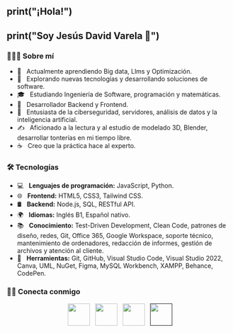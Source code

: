 <h2> print("¡Hola!") </h2>
<h2>print("Soy Jesús David Varela 👾")</h2>

<h3> 👨🏻‍💻 Sobre mí </h3>

- 🔭 &nbsp; Actualmente aprendiendo Big data, Llms y Optimización.
- 🤔 &nbsp; Explorando nuevas tecnologías y desarrollando soluciones de software.
- 🎓 &nbsp; Estudiando Ingeniería de Software, programación y matemáticas.
- 💼 &nbsp; Desarrollador Backend y Frontend.
- 🌱 &nbsp; Entusiasta de la ciberseguridad, servidores, análisis de datos y la inteligencia artificial.
- ✍️ &nbsp; Aficionado a la lectura y al estudio de modelado 3D, Blender, desarrollar tonterías en mi tiempo libre.
- ☕ &nbsp; Creo que la práctica hace al experto.

<h3>🛠 Tecnologías</h3>

- 💻 &nbsp; **Lenguajes de programación:** JavaScript, Python.
- 🌐 &nbsp; **Frontend:** HTML5, CSS3, Tailwind CSS.
- 🛢 &nbsp; **Backend:** Node.js, SQL, RESTful API.
- 🌍 &nbsp; **Idiomas:** Inglés B1, Español nativo.
- 📚 &nbsp; **Conocimiento:** Test-Driven Development, Clean Code, patrones de diseño, redes, Git, Office 365, Google Workspace, soporte técnico, mantenimiento de ordenadores, redacción de informes, gestión de archivos y atención al cliente.
- 🔧 &nbsp; **Herramientas:** Git, GitHub, Visual Studio Code, Visual Studio 2022, Canva, UML, NuGet, Figma, MySQL Workbench, XAMPP, Behance, CodePen.

<h3> 🤝🏻 Conecta conmigo </h3>

<p align="center">
<!--Linkedin-->
&nbsp; <a href="https://www.linkedin.com/in/jesus-david-varela-melendez-34866a259/" target="_blank" rel="noopener noreferrer"><img src="https://jesusvarelastudio.netlify.app/assets/img_github/linkedin.png" width="50" /></a>
<!--Gmail-->
&nbsp; <a href="mailto:jesusvarela288@gmail.com" target="_blank" rel="noopener noreferrer"><img src="https://jesusvarelastudio.netlify.app/assets/img_github/mail.png" width="50" /></a>
<!--Website-->
&nbsp; <a href="https://jesusvarelastudio.netlify.app/" target="_blank" rel="noopener noreferrer"><img src="https://jesusvarelastudio.netlify.app/assets/img_github/web-site.png" width="50" /></a>
<!--RESUME-->
&nbsp; <a href="" target="_blank" rel="noopener noreferrer"><img src="https://jesusvarelastudio.netlify.app/assets/img_github/cv.png" width="50" /></a>
</p>
